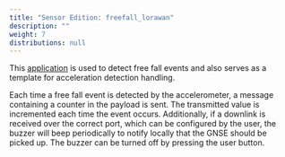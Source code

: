 ```yaml
---
title: "Sensor Edition: freefall_lorawan"
description: ""
weight: 7
distributions: null
---
```


This [application](https://github.com/TheThingsIndustries/generic-node-se/tree/develop/Software/app/freefall_lorawan) is used to detect free fall events and also serves as a template for acceleration detection handling.

<!--more-->

 Each time a free fall event is detected by the accelerometer, a message containing a counter in the payload is sent. The transmitted value is incremented each time the event occurs. Additionally, if a downlink is received over the correct port, which can be configured by the user, the buzzer will beep periodically to notify locally that the GNSE should be picked up. The buzzer can be turned off by pressing the user button.
